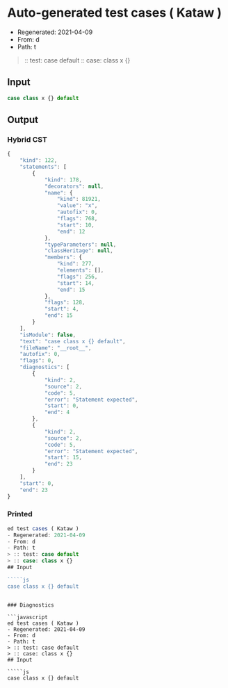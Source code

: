 # Auto-generated test cases ( Kataw )
- Regenerated: 2021-04-09
- From: d
- Path: t
> :: test: case default
> :: case: class x {}
## Input

`````js
case class x {} default
`````

## Output

### Hybrid CST

```javascript
{
    "kind": 122,
    "statements": [
        {
            "kind": 178,
            "decorators": null,
            "name": {
                "kind": 81921,
                "value": "x",
                "autofix": 0,
                "flags": 768,
                "start": 10,
                "end": 12
            },
            "typeParameters": null,
            "classHeritage": null,
            "members": {
                "kind": 277,
                "elements": [],
                "flags": 256,
                "start": 14,
                "end": 15
            },
            "flags": 128,
            "start": 4,
            "end": 15
        }
    ],
    "isModule": false,
    "text": "case class x {} default",
    "fileName": "__root__",
    "autofix": 0,
    "flags": 0,
    "diagnostics": [
        {
            "kind": 2,
            "source": 2,
            "code": 5,
            "error": "Statement expected",
            "start": 0,
            "end": 4
        },
        {
            "kind": 2,
            "source": 2,
            "code": 5,
            "error": "Statement expected",
            "start": 15,
            "end": 23
        }
    ],
    "start": 0,
    "end": 23
}
```

### Printed

```javascript
ed test cases ( Kataw )
- Regenerated: 2021-04-09
- From: d
- Path: t
> :: test: case default
> :: case: class x {}
## Input

`````js
case class x {} default
`````
```

### Diagnostics

```javascript
ed test cases ( Kataw )
- Regenerated: 2021-04-09
- From: d
- Path: t
> :: test: case default
> :: case: class x {}
## Input

`````js
case class x {} default
`````
```

